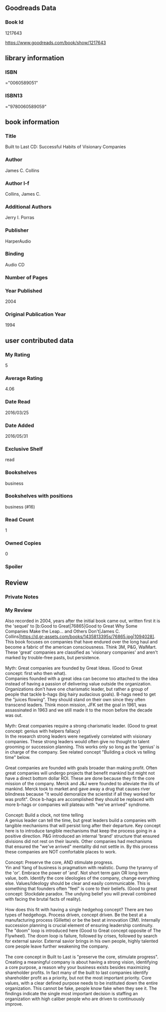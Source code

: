 <!-- This template shows how to bulk convert all columns of data into one markdown file -->
<!-- caveat: KeyError if there's a mismatch. Empty values output nothing -->

## Goodreads Data

### Book Id 

1217643

https://www.goodreads.com/book/show/1217643

## library information

### ISBN 
="0060589051"

### ISBN13 
="9780060589059"

## book information

### Title
Built to Last CD: Successful Habits of Visionary Companies

### Author 
James C. Collins

### Author l-f 
Collins, James C.

### Additional Authors
Jerry I. Porras

### Publisher 
HarperAudio

### Binding
Audio CD

### Number of Pages


### Year Published
2004

### Original Publication Year 
1994

## user contributed data

### My Rating
5

### Average Rating
4.06

### Date Read
2016/03/25

### Date Added
2016/05/31

### Exclusive Shelf
read

### Bookshelves
business

### Bookshelves with positions
business (#16)

### Read Count
1

### Owned Copies
0

### Spoiler 


## Review

### Private Notes


### My Review
Also recorded in 2004, years after the initial book came out, written first it is the 'sequel' to [b:Good to Great|76865|Good to Great  Why Some Companies Make the Leap... and Others Don't|James C. Collins|https://d.gr-assets.com/books/1435813395s/76865.jpg|1094028]. This book focuses on companies that have endured over the long haul and become a fabric of the american consciousness. Think 3M, P&G, WalMart. These 'great' companies are classified as 'visionary companies' and aren't marked by trouble-free pasts, but persistence.<br/><br/>Myth: Great companies are founded by Great Ideas. (Good to Great concept: first who then what).<br/>Companies founded with a great idea can become too attached to the idea instead of having a passion of delivering value outside the organization. Organizations don't have one charismatic leader, but rather a group of people that tackle b-hags (big hairy audacious goals). B-hags need to get the "juices flowing". They should stand on their own since they often transcend leaders. Think moon mission, JFK set the goal in 1961, was assassinated in 1963 and we still made it to the moon before the decade was out.<br/><br/>Myth: Great companies require a strong charismatic leader. (Good to great concept: genius with helpers fallacy)<br/>In the research strong leaders were negatively correlated with visionary companies. These strong leaders would often give no thought to talent grooming or succession planning. This works only so long as the 'genius' is in charge of the company. See related concept "Building a clock vs telling time" below.<br/><br/>Great companies are founded with goals broader than making profit. Often great companies will undergo projects that benefit mankind but might not have a direct bottom dollar ROI. These are done because they fit the core mission of the company. Merck and J&J were founded to alleviate the ills of mankind. Merck took to market and gave away a drug that causes river blindness because "it would demoralize the scientist if all they worked for was profit". Once b-hags are accomplished they should be replaced with more b-hags or companies will plateau with "we've arrived" syndrome.<br/><br/>Concept: Build a clock, not time telling<br/>A genius leader can tell the time, but great leaders build a companies with tangible mechanisms that will persist long after their departure. Key concept here is to introduce tangible mechanisms that keep the process going in a positive direction. P&G introduced an internal 'brand' structure that ensured divisions did not rest on their laurels. Other companies had mechanisms that ensured the "we've arrived" mentality did not settle in. By this process these companies are NOT comfortable places to work.<br/><br/>Concept: Preserve the core, AND stimulate progress.<br/>Yin and Yang of business is pragmatism with realistic. Dump the tyranny of the 'or'. Embrace the power of 'and'. Not short term gain OR long term value, both. Identify the core ideologies of the company, change everything else. Values/Ideology should be clear and easily communicable. This is something that founders often "feel" is core to their beliefs. (Good to great concept: Stockdale paradox. The undying belief you will prevail combined with facing the brutal facts of reality). <br/><br/>How does this fit with having a single hedgehog concept? There are two types of hedgehogs. Process driven, concept driven. Be the best at a manufacturing process (Gillette) or be the best at innovation (3M). Internally succession planning is crucial element of ensuring leadership continuity. The "doom" loop is introduced here (Good to Great concept opposite of The Flywheel). The doom loop is failure, followed by crises, followed by search for external savior. External savior brings in his own people, highly talented core people leave further weakening the company.<br/><br/>The core concept in Built to Last is "preserve the core, stimulate progress". Creating a meaningful company is about having a strong vision, identifying a core purpose, a reason why your business exists besides maximizing shareholder profits. In fact many of the built to last companies identify shareholder profit as a priority, but not the most important priority. Core values, with a clear defined purpose needs to be instituted down the entire organization. This cannot be fake, people know fake when they see it. The findings indicate the single most important decision is staffing an organization with high caliber people who are driven to continuously improve.